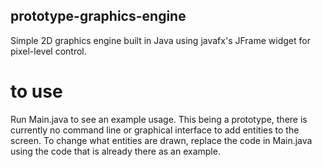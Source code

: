 ## prototype-graphics-engine
Simple 2D graphics engine built in Java using javafx's JFrame widget for pixel-level control.

# to use
Run Main.java to see an example usage. This being a prototype, there is currently no command line or graphical interface to add entities to the screen. To change what entities are drawn, replace the code in Main.java using the code that is already there as an example.
